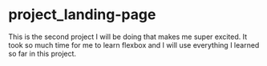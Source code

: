 # project_landing-page

This is the second project I will be doing that makes me super excited. It took so much time for me to learn flexbox and I will use everything I learned so far in this project. 